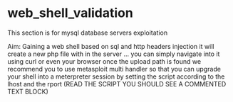 # web_shell_validation

This section is for mysql database servers exploitation

Aim: Gaining a web shell based on sql and http headers injection
it will create  a new php file with in the server ... you can simply navigate into it using curl or
even your browser once the upload path is found
we recommend you to use metasploit multi handler so that you can upgrade your shell into a meterpreter session
by setting the script according to the lhost and the rport (READ THE SCRIPT YOU SHOULD SEE A COMMENTED TEXT BLOCK)
